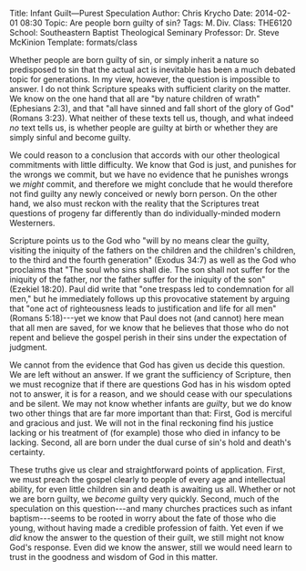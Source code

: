 Title: Infant Guilt—Purest Speculation
Author: Chris Krycho
Date: 2014-02-01 08:30
Topic: Are people born guilty of sin?
Tags: M.&thinsp;Div.
Class: THE6120
School: Southeastern Baptist Theological Seminary
Professor: Dr. Steve McKinion
Template: formats/class

Whether people are born guilty of sin, or simply inherit a nature so predisposed to sin that the actual act is inevitable has been a much debated topic for generations. In my view, however, the question is impossible to answer. I do not think Scripture speaks with sufficient clarity on the matter. We know on the one hand that all are "by nature children of wrath" (Ephesians 2:3), and that "all have sinned and fall short of the glory of God" (Romans 3:23). What neither of these texts tell us, though, and what indeed *no* text tells us, is whether people are guilty at birth or whether they are simply sinful and become guilty.

We could reason to a conclusion that accords with our other theological commitments with little difficulty. We know that God is just, and punishes for the wrongs we commit, but we have no evidence that he punishes wrongs we *might* commit, and therefore we might conclude that he would therefore not find guilty any newly conceived or newly born person. On the other hand, we also must reckon with the reality that the Scriptures treat questions of progeny far differently than do individually-minded modern Westerners.

Scripture points us to the God who "will by no means clear the guilty, visiting the iniquity of the fathers on the children and the children's children, to the third and the fourth generation" (Exodus 34:7) as well as the God who proclaims that "The soul who sins shall die. The son shall not suffer for the iniquity of the father, nor the father suffer for the iniquity of the son" (Ezekiel 18:20). Paul did write that "one trespass led to condemnation for all men," but he immediately follows up this provocative statement by arguing that "one act of righteousness leads to justification and life for all men" (Romans 5:18)---yet we know that Paul does not (and cannot) here mean that all men are saved, for we know that he believes that those who do not repent and believe the gospel perish in their sins under the expectation of judgment.

We cannot from the evidence that God has given us decide this question. We are left without an answer. If we grant the sufficiency of Scripture, then we must recognize that if there are questions God has in his wisdom opted not to answer, it is for a reason, and we should cease with our speculations and be silent. We may not know whether infants are *guilty*, but we do know two other things that are far more important than that: First, God is merciful and gracious and just. We will not in the final reckoning find his justice lacking or his treatment of (for example) those who died in infancy to be lacking. Second, all are born under the dual curse of sin's hold and death's certainty.

These truths give us clear and straightforward points of application. First, we must preach the gospel clearly to people of every age and intellectual ability, for even little children sin and death is awaiting us all. Whether or not we are born guilty, we *become* guilty very quickly. Second, much of the speculation on this question---and many churches practices such as infant baptism---seems to be rooted in worry about the fate of those who die young, without having made a credible profession of faith. Yet even if we *did* know the answer to the question of their guilt, we still might not know God's response. Even did we know the answer, still we would need learn to trust in the goodness and wisdom of God in this matter.